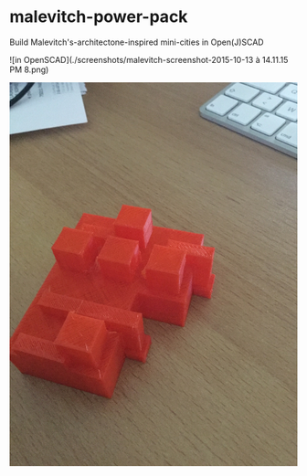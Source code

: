 # malevitch-power-pack
Build Malevitch's-architectone-inspired mini-cities in Open(J)SCAD

![in OpenSCAD](./screenshots/malevitch-screenshot-2015-10-13 à 14.11.15 PM 8.png)

![First printing test](premier-test.jpg)


